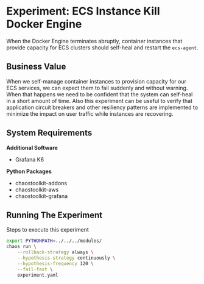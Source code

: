 # Experiment: ECS Instance Kill Docker Engine

When the Docker Engine terminates abruptly, container instances that provide capacity for
ECS clusters should self-heal and restart the `ecs-agent`.

## Business Value

When we self-manage container instances to provision capacity for our ECS services, we can expect
them to fail suddenly and without warning. When that happens we need to be confident that the system
can self-heal in a short amount of time.
Also this experiment can be useful to verify that application circuit breakers and other resiliency patterns
are implemented to minimize the impact on user traffic while instances are recovering.

## System Requirements

**Additional Software**

* Grafana K6

**Python Packages**

* chaostoolkit-addons
* chaostoolkit-aws
* chaostoolkit-grafana


## Running The Experiment

Steps to execute this experiment

```bash
export PYTHONPATH=../../../modules/
chaos run \
    --rollback-strategy always \
    --hypothesis-strategy continuously \
    --hypothesis-frequency 120 \
    --fail-fast \
    experiment.yaml
```
